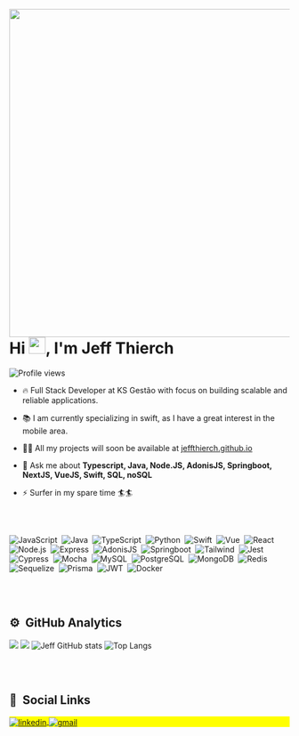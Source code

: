 <img align="right" height="590em"
 src="https://raw.githubusercontent.com/gist/JeffThierch/9b4e97ae284c3ea5b2074ed72ba01b38/raw/c7976f2bdf021413fac59d5047f256de245b8d70/githubcard.svg"/>
<h1 align="left">Hi <img src="https://raw.githubusercontent.com/kaueMarques/kaueMarques/master/hi.gif" width="30px">, I'm Jeff Thierch</h1>
<p align="left"> <img src="https://komarev.com/ghpvc/?username=JeffThierch&color=blue" alt="Profile views" /> </p>

- 🔥 Full Stack Developer at KS Gestão with focus on building scalable and reliable applications.

- 📚 I am currently specializing in swift, as I have a great interest in the mobile area. 

- 👨‍💻 All my projects will soon be available at [jeffthierch.github.io](https://jeffthierch.github.io/#/)

- 💬 Ask me about **Typescript, Java, Node.JS, AdonisJS, Springboot, NextJS, VueJS, Swift, SQL, noSQL**

- ⚡ Surfer in my spare time 🏄🏄

<br><br>

![JavaScript](https://img.shields.io/badge/-JavaScript-05122A?style=flat&logo=javascript)&nbsp;
![Java](https://img.shields.io/badge/Java-05122A?style=flat&logo=openjdk&logoColor=ED8B00)&nbsp;
![TypeScript](https://img.shields.io/badge/-TypeScript-05122A?style=flat&logo=typescript)&nbsp;
![Python](https://img.shields.io/badge/-Python-05122A?style=flat&logo=python&logoColor=ffdd54)&nbsp;
![Swift](https://img.shields.io/badge/Swift-05122A?style=flat&logo=swift&logoColor=FA7343)&nbsp;
![Vue](https://img.shields.io/badge/-Vue-05122A?style=flat&logo=vuedotjs)&nbsp;
![React](https://img.shields.io/badge/-React-05122A?style=flat&logo=react)&nbsp;
![Node.js](https://img.shields.io/badge/-Node.js-05122A?style=flat&logo=node.js)&nbsp;
![Express](https://img.shields.io/badge/Express.js-05122A?style=flat&logo=express&logoColor=white)&nbsp;
![AdonisJS](https://img.shields.io/badge/Adonis-05122A?style=flat&logo=adonisjs&logoColor=white)&nbsp;
![Springboot](https://img.shields.io/badge/Spring-05122A?style=flat&logo=spring&logoColor=6DB33F)&nbsp;
![Tailwind](https://img.shields.io/badge/Tailwind_CSS-05122A?style=flat&logo=tailwind-css&logoColor=38B2AC)&nbsp;
![Jest](https://img.shields.io/badge/Jest-05122A?style=flate&logo=jest&logoColor=f44336)&nbsp;
![Cypress](https://img.shields.io/badge/Cypress-05122A?style=flate&logo=cypress&logoColor=058a5e)&nbsp;
![Mocha](https://img.shields.io/badge/Mocha-05122A?style=flate&logo=mocha&logoColor=white)&nbsp;
![MySQL](https://img.shields.io/badge/MySQL-05122A?style=flat&logo=mysql&logoColor=ff6600)&nbsp;
![PostgreSQL](https://img.shields.io/badge/PostgreSQL-05122A?style=flat&logo=postgresql&logoColor=de0031)&nbsp;
![MongoDB](https://img.shields.io/badge/MongoDB-05122A?style=flat&logo=mongodb&logoColor=white)&nbsp;
![Redis](https://img.shields.io/badge/Redis-05122A?style=flat&logo=redis&logoColor=de0031)&nbsp;
![Sequelize](https://img.shields.io/badge/Sequelize-05122A?style=flat&logo=Sequelize&logoColor=52B0E7)&nbsp;
![Prisma](https://img.shields.io/badge/Prisma-05122A?style=flat&logo=Prisma&logoColor=white)&nbsp;
![JWT](https://img.shields.io/badge/JWT-05122A?style=flat&logo=JSON%20web%20tokens&logoColor=white)&nbsp;
![Docker](https://img.shields.io/badge/Docker-05122A?style=flat&logo=docker&logoColor=52B0E7)&nbsp;


<br><br>

## ⚙️ &nbsp;GitHub Analytics

<p align="left">
 
 ![](https://raw.githubusercontent.com/JeffThierch/stats/master/generated/languages.svg?token=GHSAT0AAAAAACDO2VSYWN5MMDOSZ6RC4RWUZF6WDOA#gh-dark-mode-only)
 ![](https://raw.githubusercontent.com/JeffThierch/stats/master/generated/overview.svg?token=GHSAT0AAAAAACDO2VSZQDU7TAVT3LPSA6W4ZF6WE4Q#gh-dark-mode-only)
 ![Jeff GitHub stats](https://github-readme-stats-jeffthierch.vercel.app/api?username=jeffthierch&show_icons=true&theme=midnight-purple)
 ![Top Langs](https://github-readme-stats-jeffthierch.vercel.app/api/top-langs/?username=jeffthierch&langs_count=8&layout=compact)

</p>

<br><br>

## 🧔 &nbsp;Social Links

<p align="left" style="background:yellow">
<a href="https://www.linkedin.com/in/jeffthierch/" target="_blank">
  <img align="center" src="https://img.shields.io/badge/-jeffthierch-05122A?style=for-the-badge&logo=linkedin" alt="linkedin"/>
</a>
 <a href="mailto:jefferson08_alexandre@hotmail.com" target="_blank">
  <img align="center" src="https://img.shields.io/badge/-jeffthierch-05122A?style=for-the-badge&logo=gmail" alt="gmail"/>
</a>
</p>
